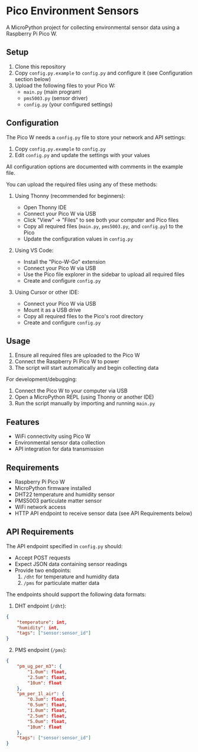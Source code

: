 # Pico Environment Sensors

A MicroPython project for collecting environmental sensor data using a Raspberry Pi Pico W.

## Setup

1. Clone this repository
2. Copy `config.py.example` to `config.py` and configure it (see Configuration section below)
3. Upload the following files to your Pico W:
   - `main.py` (main program)
   - `pms5003.py` (sensor driver)
   - `config.py` (your configured settings)

## Configuration

The Pico W needs a `config.py` file to store your network and API settings:

1. Copy `config.py.example` to `config.py`
2. Edit `config.py` and update the settings with your values

All configuration options are documented with comments in the example file.

You can upload the required files using any of these methods:

1. Using Thonny (recommended for beginners):
   - Open Thonny IDE
   - Connect your Pico W via USB
   - Click "View" → "Files" to see both your computer and Pico files
   - Copy all required files (`main.py`, `pms5003.py`, and `config.py`) to the Pico
   - Update the configuration values in `config.py`

2. Using VS Code:
   - Install the "Pico-W-Go" extension
   - Connect your Pico W via USB
   - Use the Pico file explorer in the sidebar to upload all required files
   - Create and configure `config.py`

3. Using Cursor or other IDE:
   - Connect your Pico W via USB
   - Mount it as a USB drive
   - Copy all required files to the Pico's root directory
   - Create and configure `config.py`

## Usage

1. Ensure all required files are uploaded to the Pico W
2. Connect the Raspberry Pi Pico W to power
3. The script will start automatically and begin collecting data

For development/debugging:
1. Connect the Pico W to your computer via USB
2. Open a MicroPython REPL (using Thonny or another IDE)
3. Run the script manually by importing and running `main.py`

## Features

- WiFi connectivity using Pico W
- Environmental sensor data collection
- API integration for data transmission

## Requirements

- Raspberry Pi Pico W
- MicroPython firmware installed
- DHT22 temperature and humidity sensor
- PMS5003 particulate matter sensor
- WiFi network access
- HTTP API endpoint to receive sensor data (see API Requirements below)

## API Requirements

The API endpoint specified in `config.py` should:
- Accept POST requests
- Expect JSON data containing sensor readings
- Provide two endpoints:
  1. `/dht` for temperature and humidity data
  2. `/pms` for particulate matter data

The endpoints should support the following data formats:

1. DHT endpoint (`/dht`):
```json
{
    "temperature": int,
    "humidity": int,
    "tags": ["sensor:sensor_id"]
}
```

2. PMS endpoint (`/pms`):
```json
{
    "pm_ug_per_m3": {
        "1.0um": float,
        "2.5um": float,
        "10um": float
    },
    "pm_per_1l_air": {
        "0.3um": float,
        "0.5um": float,
        "1.0um": float,
        "2.5um": float,
        "5.0um": float,
        "10um": float
    },
    "tags": ["sensor:sensor_id"]
}
```
